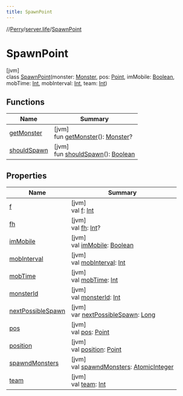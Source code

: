```yaml
---
title: SpawnPoint
---
```

//[Perry](../../../index.html)/[server.life](../index.html)/[SpawnPoint](index.html)



# SpawnPoint



[jvm]\
class [SpawnPoint](index.html)(monster: [Monster](../-monster/index.html), pos: [Point](https://docs.oracle.com/javase/8/docs/api/java/awt/Point.html), imMobile: [Boolean](https://kotlinlang.org/api/latest/jvm/stdlib/kotlin/-boolean/index.html), mobTime: [Int](https://kotlinlang.org/api/latest/jvm/stdlib/kotlin/-int/index.html), mobInterval: [Int](https://kotlinlang.org/api/latest/jvm/stdlib/kotlin/-int/index.html), team: [Int](https://kotlinlang.org/api/latest/jvm/stdlib/kotlin/-int/index.html))



## Functions


| Name | Summary |
|---|---|
| [getMonster](get-monster.html) | [jvm]<br>fun [getMonster](get-monster.html)(): [Monster](../-monster/index.html)? |
| [shouldSpawn](should-spawn.html) | [jvm]<br>fun [shouldSpawn](should-spawn.html)(): [Boolean](https://kotlinlang.org/api/latest/jvm/stdlib/kotlin/-boolean/index.html) |


## Properties


| Name | Summary |
|---|---|
| [f](f.html) | [jvm]<br>val [f](f.html): [Int](https://kotlinlang.org/api/latest/jvm/stdlib/kotlin/-int/index.html) |
| [fh](fh.html) | [jvm]<br>val [fh](fh.html): [Int](https://kotlinlang.org/api/latest/jvm/stdlib/kotlin/-int/index.html)? |
| [imMobile](im-mobile.html) | [jvm]<br>val [imMobile](im-mobile.html): [Boolean](https://kotlinlang.org/api/latest/jvm/stdlib/kotlin/-boolean/index.html) |
| [mobInterval](mob-interval.html) | [jvm]<br>val [mobInterval](mob-interval.html): [Int](https://kotlinlang.org/api/latest/jvm/stdlib/kotlin/-int/index.html) |
| [mobTime](mob-time.html) | [jvm]<br>val [mobTime](mob-time.html): [Int](https://kotlinlang.org/api/latest/jvm/stdlib/kotlin/-int/index.html) |
| [monsterId](monster-id.html) | [jvm]<br>val [monsterId](monster-id.html): [Int](https://kotlinlang.org/api/latest/jvm/stdlib/kotlin/-int/index.html) |
| [nextPossibleSpawn](next-possible-spawn.html) | [jvm]<br>var [nextPossibleSpawn](next-possible-spawn.html): [Long](https://kotlinlang.org/api/latest/jvm/stdlib/kotlin/-long/index.html) |
| [pos](pos.html) | [jvm]<br>val [pos](pos.html): [Point](https://docs.oracle.com/javase/8/docs/api/java/awt/Point.html) |
| [position](position.html) | [jvm]<br>val [position](position.html): [Point](https://docs.oracle.com/javase/8/docs/api/java/awt/Point.html) |
| [spawndMonsters](spawnd-monsters.html) | [jvm]<br>val [spawndMonsters](spawnd-monsters.html): [AtomicInteger](https://docs.oracle.com/javase/8/docs/api/java/util/concurrent/atomic/AtomicInteger.html) |
| [team](team.html) | [jvm]<br>val [team](team.html): [Int](https://kotlinlang.org/api/latest/jvm/stdlib/kotlin/-int/index.html) |

